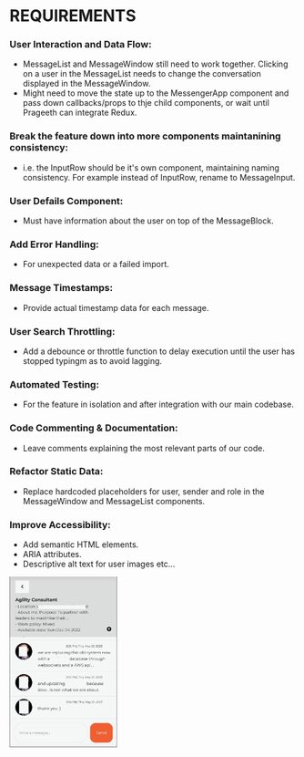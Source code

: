 # REQUIREMENTS

### User Interaction and Data Flow:

- MessageList and MessageWindow still need to work together. Clicking on a user in the MessageList needs to change the conversation displayed in the MessageWindow.
- Might need to move the state up to the MessengerApp component and pass down callbacks/props to thje child components, or wait until Prageeth can integrate Redux.

### Break the feature down into more components maintanining consistency:

- i.e. the InputRow should be it's own component, maintaining naming consistency. For example instead of InputRow, rename to MessageInput.

### User Defails Component:

- Must have information about the user on top of the MessageBlock.

### Add Error Handling:

- For unexpected data or a failed import.

### Message Timestamps:

- Provide actual timestamp data for each message.

### User Search Throttling:

- Add a debounce or throttle function to delay execution until the user has stopped typingm as to avoid lagging.

### Automated Testing:

- For the feature in isolation and after integration with our main codebase.

### Code Commenting & Documentation:

- Leave comments explaining the most relevant parts of our code.

### Refactor Static Data:

- Replace hardcoded placeholders for user, sender and role in the MessageWindow and MessageList components.

### Improve Accessibility:

- Add semantic HTML elements.
- ARIA attributes.
- Descriptive alt text for user images etc...

<img src="src/other/requirements.png" alt="mobile view messenger requirements" style="max-width: 100%; height: 300px;">
